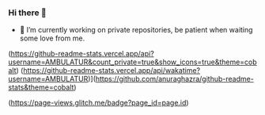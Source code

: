 ### Hi there 👋
- 🔭 I’m currently working on private repositories, be patient when waiting some love from me.

(https://github-readme-stats.vercel.app/api?username=AMBULATUR&count_private=true&show_icons=true&theme=cobalt)
(https://github-readme-stats.vercel.app/api/wakatime?username=AMBULATUR)](https://github.com/anuraghazra/github-readme-stats&theme=cobalt)


(https://page-views.glitch.me/badge?page_id=page.id)

